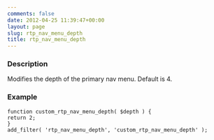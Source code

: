 ```yaml
---
comments: false
date: 2012-04-25 11:39:47+00:00
layout: page
slug: rtp_nav_menu_depth
title: rtp_nav_menu_depth
---
```


### Description


Modifies the depth of the primary nav menu. Default is 4.


### Example



    
    function custom_rtp_nav_menu_depth( $depth ) {
    return 2;
    }
    add_filter( 'rtp_nav_menu_depth', 'custom_rtp_nav_menu_depth' );
